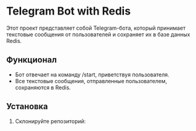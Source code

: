 # Telegram Bot with Redis

Этот проект представляет собой Telegram-бота, который принимает текстовые сообщения от пользователей и сохраняет их в базе данных Redis.

## Функционал

- Бот отвечает на команду /start, приветствуя пользователя.
- Все текстовые сообщения, отправленные пользователем, сохраняются в Redis.

## Установка

1. Склонируйте репозиторий:
   

